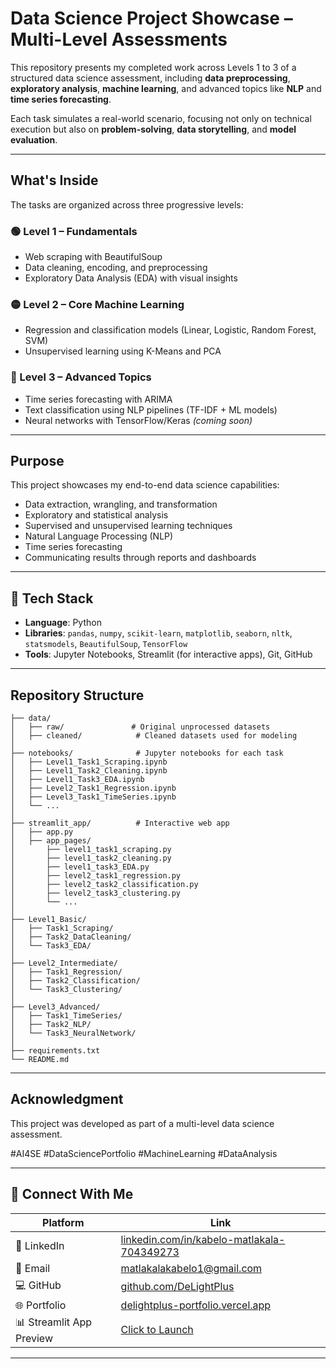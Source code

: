 # Data Science Project Showcase – Multi-Level Assessments

This repository presents my completed work across Levels 1 to 3 of a structured data science assessment, including **data preprocessing**, **exploratory analysis**, **machine learning**, and advanced topics like **NLP** and **time series forecasting**.

Each task simulates a real-world scenario, focusing not only on technical execution but also on **problem-solving**, **data storytelling**, and **model evaluation**.

---

## What's Inside

The tasks are organized across three progressive levels:

### 🟢 Level 1 – Fundamentals
- Web scraping with BeautifulSoup
- Data cleaning, encoding, and preprocessing
- Exploratory Data Analysis (EDA) with visual insights

### 🟡 Level 2 – Core Machine Learning
- Regression and classification models (Linear, Logistic, Random Forest, SVM)
- Unsupervised learning using K-Means and PCA

### 🔴 Level 3 – Advanced Topics
- Time series forecasting with ARIMA
- Text classification using NLP pipelines (TF-IDF + ML models)
- Neural networks with TensorFlow/Keras *(coming soon)*

---

## Purpose

This project showcases my end-to-end data science capabilities:
- Data extraction, wrangling, and transformation
- Exploratory and statistical analysis
- Supervised and unsupervised learning techniques
- Natural Language Processing (NLP)
- Time series forecasting
- Communicating results through reports and dashboards

---

## 🧰 Tech Stack

- **Language**: Python
- **Libraries**: `pandas`, `numpy`, `scikit-learn`, `matplotlib`, `seaborn`, `nltk`, `statsmodels`, `BeautifulSoup`, `TensorFlow`
- **Tools**: Jupyter Notebooks, Streamlit (for interactive apps), Git, GitHub

---

## Repository Structure

```text
├── data/
│   ├── raw/               # Original unprocessed datasets
│   ├── cleaned/            # Cleaned datasets used for modeling
│
├── notebooks/              # Jupyter notebooks for each task
│   ├── Level1_Task1_Scraping.ipynb
│   ├── Level1_Task2_Cleaning.ipynb
│   ├── Level1_Task3_EDA.ipynb
│   ├── Level2_Task1_Regression.ipynb
│   ├── Level3_Task1_TimeSeries.ipynb
│   └── ...
│
├── streamlit_app/          # Interactive web app
│   ├── app.py
│   ├── app_pages/
│       ├── level1_task1_scraping.py
│       ├── level1_task2_cleaning.py
│       ├── level1_task3_EDA.py
│       ├── level2_task1_regression.py
│       ├── level2_task2_classification.py
│       ├── level2_task3_clustering.py
│       └── ...
│
├── Level1_Basic/
│   ├── Task1_Scraping/
│   ├── Task2_DataCleaning/
│   └── Task3_EDA/
│
├── Level2_Intermediate/
│   ├── Task1_Regression/
│   ├── Task2_Classification/
│   └── Task3_Clustering/
│
├── Level3_Advanced/
│   ├── Task1_TimeSeries/
│   ├── Task2_NLP/
│   └── Task3_NeuralNetwork/
│
├── requirements.txt
└── README.md
```
---

## Acknowledgment
This project was developed as part of a multi-level data science assessment.


#AI4SE #DataSciencePortfolio #MachineLearning #DataAnalysis

---
## 🤝 Connect With Me

| Platform      | Link |
|---------------|------|
| 💼 LinkedIn   | [linkedin.com/in/kabelo-matlakala-704349273](https://www.linkedin.com/in/kabelo-matlakala-704349273) |
| 📧 Email      | [matlakalakabelo1@gmail.com](mailto:matlakalakabelo1@gmail.com) |
| 💻 GitHub     | [github.com/DeLightPlus](https://github.com/DeLightPlus) |
| 🌐 Portfolio  | [delightplus-portfolio.vercel.app](https://delightplus-portfolio.vercel.app) |
| 📊 Streamlit App Preview | [Click to Launch](https://ai4se-ml-sandbox.streamlit.app) |
---




